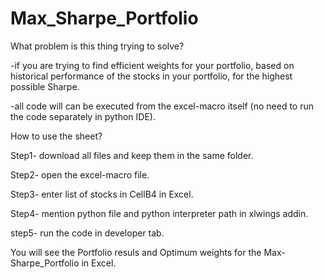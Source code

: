 # Max_Sharpe_Portfolio
What problem is this thing trying to solve?

-if you are trying to find efficient weights for your portfolio, based on historical performance of the stocks in your portfolio, for the highest possible Sharpe.

-all code will can be executed from the excel-macro itself (no need to run the code separately in python IDE).

How to use the sheet?

Step1- download all files and keep them in the same folder.

Step2- open the excel-macro file.

Step3- enter list of stocks in CellB4 in Excel.

Step4- mention python file and python interpreter path in xlwings addin.

step5- run the code in developer tab.

You will see the Portfolio resuls and Optimum weights for the Max-Sharpe_Portfolio in Excel.
